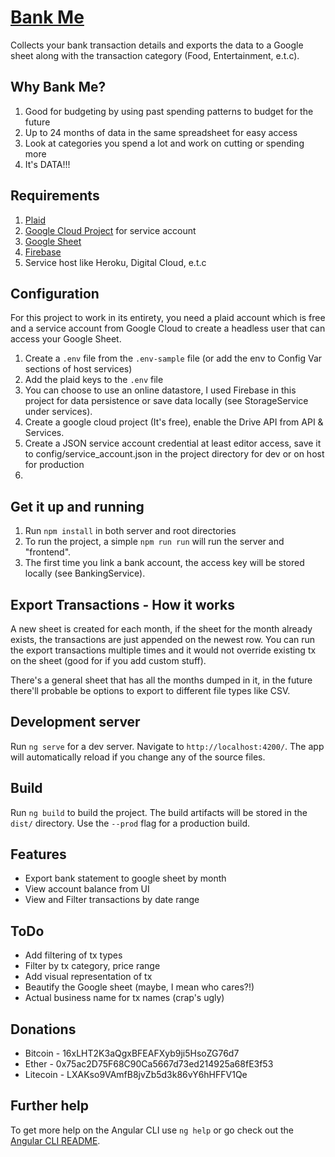 # [Bank Me](http://bank-me.tobiak.com)

Collects your bank transaction details and exports the data to a Google sheet along with the transaction category (Food, Entertainment, e.t.c). 

## Why Bank Me?
1. Good for budgeting by using past spending patterns to budget for the future
2. Up to 24 months of data in the same spreadsheet for easy access
3. Look at categories you spend a lot and work on cutting or spending more
4. It's DATA!!!

## Requirements
1. [Plaid](https://plaid.com)
2. [Google Cloud Project](https://console.cloud.google.com/) for service account
3. [Google Sheet](https://sheets.google.com)
4. [Firebase](https://firebase.com)
5. Service host like Heroku, Digital Cloud, e.t.c

## Configuration
For this project to work in its entirety, you need a plaid account which is free and a service account from Google Cloud to create a headless user that can access your Google Sheet.

1. Create a `.env` file from the `.env-sample` file (or add the env to Config Var sections of host services)
2. Add the plaid keys to the `.env` file
3. You can choose to use an online datastore, I used Firebase in this project for data persistence or save data locally (see StorageService under services).
4. Create a google cloud project (It's free), enable the Drive API from API & Services.
5. Create a JSON service account credential at least editor access, save it to config/service_account.json in the project directory for dev or on host for production
6. 

## Get it up and running
1. Run `npm install` in both server and root directories
2. To run the project, a simple `npm run run` will run the server and "frontend".
3. The first time you link a bank account, the access key will be stored locally (see BankingService).

## Export Transactions - How it works
A new sheet is created for each month, if the sheet for the month already exists, the transactions are just appended on the newest row. You can run the export transactions multiple times and it would not override existing tx on the sheet (good for if you add custom stuff).

There's a general sheet that has all the months dumped in it, in the future there'll probable be options to export to different file types like CSV.

## Development server
Run `ng serve` for a dev server. Navigate to `http://localhost:4200/`. The app will automatically reload if you change any of the source files.

## Build
Run `ng build` to build the project. The build artifacts will be stored in the `dist/` directory. Use the `--prod` flag for a production build.

## Features
- Export bank statement to google sheet by month
- View account balance from UI
- View and Filter transactions by date range

## ToDo
- Add filtering of tx types
- Filter by tx category, price range
- Add visual representation of tx
- Beautify the Google sheet (maybe, I mean who cares?!)
- Actual business name for tx names (crap's ugly)

## Donations
- Bitcoin - 16xLHT2K3aQgxBFEAFXyb9ji5HsoZG76d7
- Ether - 0x75ac2D75F68C90Ca5667d73ed214925a68fE3f53
- Litecoin - LXAKso9VAmfB8jvZb5d3k86vY6hHFFV1Qe

## Further help

To get more help on the Angular CLI use `ng help` or go check out the [Angular CLI README](https://github.com/angular/angular-cli/blob/master/README.md).
